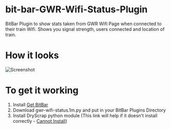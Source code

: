 # bit-bar-GWR-Wifi-Status-Plugin
BitBar Plugin to show stats taken from GWR Wifi Page when connected to their train Wifi. Shows you signal strength, users connected and location of train.

# How it looks
![Screenshot](bit-bar-GWR-Wifi-Status-Plugin/ScreenShot.png)

# To get it working
1. Install [Get BitBar](https://getbitbar.com/)
1. Download gwr-wifi-status.1m.py and put in your BitBar Plugins Directory
1. Install DryScrap python module (This link will help if it doesn't install correctly - [Cannot Install](https://github.com/niklasb/dryscrape/issues/70))
